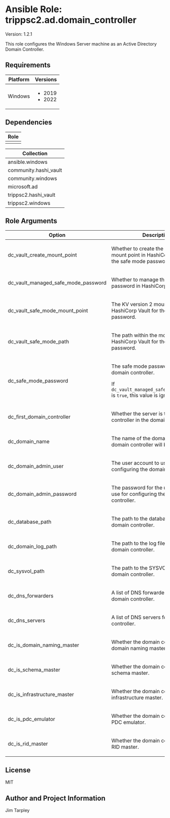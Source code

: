 <!-- BEGIN_ANSIBLE_DOCS -->

# Ansible Role: trippsc2.ad.domain_controller
Version: 1.2.1

This role configures the Windows Server machine as an Active Directory Domain Controller.

## Requirements

| Platform | Versions |
| -------- | -------- |
| Windows | <ul><li>2019</li><li>2022</li></ul> |

## Dependencies
| Role |
| ---- |
|  |

| Collection |
| ---------- |
| ansible.windows |
| community.hashi_vault |
| community.windows |
| microsoft.ad |
| trippsc2.hashi_vault |
| trippsc2.windows |

## Role Arguments
|Option|Description|Type|Required|Choices|Default|
|---|---|---|---|---|---|
| dc_vault_create_mount_point | <p>Whether to create the KV version 2 mount point in HashiCorp Vault for the safe mode password.</p> | bool | no |  | true |
| dc_vault_managed_safe_mode_password | <p>Whether to manage the safe mode password in HashiCorp Vault.</p> | bool | no |  | true |
| dc_vault_safe_mode_mount_point | <p>The KV version 2 mount point in HashiCorp Vault for the safe mode password.</p> | str | no |  | os |
| dc_vault_safe_mode_path | <p>The path within the mount point in HashiCorp Vault for the safe mode password.</p> | str | no |  | {{ inventory_hostname }}/safe_mode |
| dc_safe_mode_password | <p>The safe mode password for the domain controller.</p><p>If `dc_vault_managed_safe_mode_password` is `true`, this value is ignored.</p> | str | no |  |  |
| dc_first_domain_controller | <p>Whether the server is the first domain controller in the domain.</p> | bool | no |  | false |
| dc_domain_name | <p>The name of the domain to which the domain controller will belong.</p> | str | yes |  |  |
| dc_domain_admin_user | <p>The user account to use for configuring the domain controller.</p> | str | yes |  |  |
| dc_domain_admin_password | <p>The password for the user account to use for configuring the domain controller.</p> | str | yes |  |  |
| dc_database_path | <p>The path to the database files for the domain controller.</p> | path | no |  | C:\Windows\NTDS |
| dc_domain_log_path | <p>The path to the log files for the domain controller.</p> | path | no |  | C:\Windows\Logs |
| dc_sysvol_path | <p>The path to the SYSVOL files for the domain controller.</p> | path | no |  | C:\Windows\SYSVOL |
| dc_dns_forwarders | <p>A list of DNS forwarders for the domain controller.</p> | list of 'str' | no |  | ["8.8.8.8", "4.2.2.2"] |
| dc_dns_servers | <p>A list of DNS servers for the domain controller.</p> | list of 'str' | yes |  |  |
| dc_is_domain_naming_master | <p>Whether the domain controller is the domain naming master.</p> | bool | no |  | false |
| dc_is_schema_master | <p>Whether the domain controller is the schema master.</p> | bool | no |  | false |
| dc_is_infrastructure_master | <p>Whether the domain controller is the infrastructure master.</p> | bool | no |  | false |
| dc_is_pdc_emulator | <p>Whether the domain controller is the PDC emulator.</p> | bool | no |  | false |
| dc_is_rid_master | <p>Whether the domain controller is the RID master.</p> | bool | no |  | false |


## License
MIT

## Author and Project Information
Jim Tarpley
<!-- END_ANSIBLE_DOCS -->

